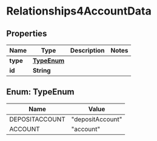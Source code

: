 # Relationships4AccountData

## Properties
Name | Type | Description | Notes
------------ | ------------- | ------------- | -------------
**type** | [**TypeEnum**](#TypeEnum) |  | 
**id** | **String** |  | 

<a name="TypeEnum"></a>
## Enum: TypeEnum
Name | Value
---- | -----
DEPOSITACCOUNT | &quot;depositAccount&quot;
ACCOUNT | &quot;account&quot;
